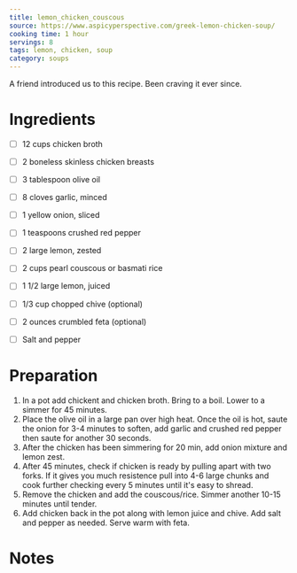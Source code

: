 ```yaml
---
title: lemon_chicken_couscous
source: https://www.aspicyperspective.com/greek-lemon-chicken-soup/
cooking time: 1 hour
servings: 8
tags: lemon, chicken, soup
category: soups
---
```


A friend introduced us to this recipe. Been craving it ever since.

Ingredients
===========

* [ ] 12 cups chicken broth
* [ ] 2 boneless skinless chicken breasts
* [ ] 3 tablespoon olive oil
* [ ] 8 cloves garlic, minced
* [ ] 1 yellow onion, sliced
* [ ] 1 teaspoons crushed red pepper
* [ ] 2 large lemon, zested
* [ ] 2 cups pearl couscous or basmati rice
* [ ] 1 1/2 large lemon, juiced
* [ ] 1/3 cup chopped chive (optional)
* [ ] 2 ounces crumbled feta (optional)
* [ ] Salt and pepper


Preparation
===========
1. In a pot add chickent and chicken broth. Bring to a boil. Lower to a simmer for 45 minutes.
2. Place the olive oil in a large pan over high heat. Once the oil is hot, saute the onion for 3-4 minutes to soften, add garlic and crushed red pepper then saute for another 30 seconds.
3. After the chicken has been simmering for 20 min, add onion mixture and lemon zest.
4. After 45 minutes, check if chicken is ready by pulling apart with two forks. If it gives you much resistence pull into 4-6 large chunks and cook further checking every 5 minutes until it's easy to shread.
5. Remove the chicken and add the couscous/rice. Simmer another 10-15 minutes until tender. 
4. Add chicken back in the pot along with lemon juice and chive. Add salt and pepper as needed. Serve warm with feta.

Notes
=====

